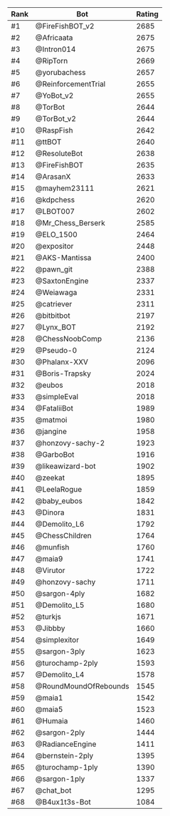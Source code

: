 Rank|Bot|Rating
---|---|---
#1|@FireFishBOT_v2|2685
#2|@Africaata|2675
#3|@Intron014|2675
#4|@RipTorn|2669
#5|@yorubachess|2657
#6|@ReinforcementTrial|2655
#7|@YoBot_v2|2655
#8|@TorBot|2644
#9|@TorBot_v2|2644
#10|@RaspFish|2642
#11|@ttBOT|2640
#12|@ResoluteBot|2638
#13|@FireFishBOT|2635
#14|@ArasanX|2633
#15|@mayhem23111|2621
#16|@kdpchess|2620
#17|@LBOT007|2602
#18|@Mr_Chess_Berserk|2585
#19|@ELO_1500|2464
#20|@expositor|2448
#21|@AKS-Mantissa|2400
#22|@pawn_git|2388
#23|@SaxtonEngine|2337
#24|@Weiawaga|2331
#25|@catriever|2311
#26|@bitbitbot|2197
#27|@Lynx_BOT|2192
#28|@ChessNoobComp|2136
#29|@Pseudo-0|2124
#30|@Phalanx-XXV|2096
#31|@Boris-Trapsky|2024
#32|@eubos|2018
#33|@simpleEval|2018
#34|@FataliiBot|1989
#35|@matmoi|1980
#36|@jangine|1958
#37|@honzovy-sachy-2|1923
#38|@GarboBot|1916
#39|@likeawizard-bot|1902
#40|@zeekat|1895
#41|@LeelaRogue|1859
#42|@baby_eubos|1842
#43|@Dinora|1831
#44|@Demolito_L6|1792
#45|@ChessChildren|1764
#46|@munfish|1760
#47|@maia9|1741
#48|@Virutor|1722
#49|@honzovy-sachy|1711
#50|@sargon-4ply|1682
#51|@Demolito_L5|1680
#52|@turkjs|1671
#53|@Jibbby|1660
#54|@simplexitor|1649
#55|@sargon-3ply|1623
#56|@turochamp-2ply|1593
#57|@Demolito_L4|1578
#58|@RoundMoundOfRebounds|1545
#59|@maia1|1542
#60|@maia5|1523
#61|@Humaia|1460
#62|@sargon-2ply|1444
#63|@RadianceEngine|1411
#64|@bernstein-2ply|1395
#65|@turochamp-1ply|1390
#66|@sargon-1ply|1337
#67|@chat_bot|1295
#68|@B4ux1t3s-Bot|1084
